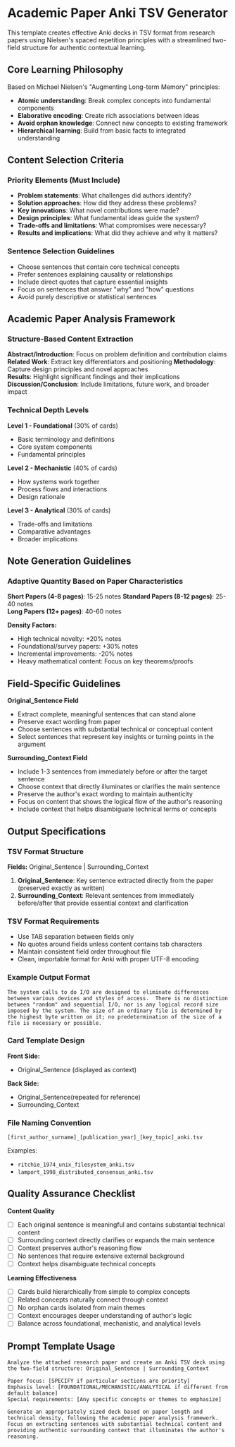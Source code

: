 # Academic Paper Anki TSV Generator

This template creates effective Anki decks in TSV format from research papers using Nielsen's spaced repetition principles with a streamlined two-field structure for authentic contextual learning.

## Core Learning Philosophy

Based on Michael Nielsen's "Augmenting Long-term Memory" principles:
- **Atomic understanding**: Break complex concepts into fundamental components
- **Elaborative encoding**: Create rich associations between ideas
- **Avoid orphan knowledge**: Connect new concepts to existing framework
- **Hierarchical learning**: Build from basic facts to integrated understanding

## Content Selection Criteria

### Priority Elements (Must Include)
- **Problem statements**: What challenges did authors identify?
- **Solution approaches**: How did they address these problems?
- **Key innovations**: What novel contributions were made?
- **Design principles**: What fundamental ideas guide the system?
- **Trade-offs and limitations**: What compromises were necessary?
- **Results and implications**: What did they achieve and why it matters?

### Sentence Selection Guidelines
- Choose sentences that contain core technical concepts
- Prefer sentences explaining causality or relationships
- Include direct quotes that capture essential insights
- Focus on sentences that answer "why" and "how" questions
- Avoid purely descriptive or statistical sentences

## Academic Paper Analysis Framework

### Structure-Based Content Extraction

**Abstract/Introduction**: Focus on problem definition and contribution claims
**Related Work**: Extract key differentiators and positioning
**Methodology**: Capture design principles and novel approaches  
**Results**: Highlight significant findings and their implications
**Discussion/Conclusion**: Include limitations, future work, and broader impact

### Technical Depth Levels

**Level 1 - Foundational** (30% of cards)
- Basic terminology and definitions
- Core system components
- Fundamental principles

**Level 2 - Mechanistic** (40% of cards)  
- How systems work together
- Process flows and interactions
- Design rationale

**Level 3 - Analytical** (30% of cards)
- Trade-offs and limitations
- Comparative advantages
- Broader implications

## Note Generation Guidelines

### Adaptive Quantity Based on Paper Characteristics

**Short Papers (4-8 pages)**: 15-25 notes
**Standard Papers (8-12 pages)**: 25-40 notes  
**Long Papers (12+ pages)**: 40-60 notes

**Density Factors:**
- High technical novelty: +20% notes
- Foundational/survey papers: +30% notes
- Incremental improvements: -20% notes
- Heavy mathematical content: Focus on key theorems/proofs


## Field-Specific Guidelines

**Original_Sentence Field**
- Extract complete, meaningful sentences that can stand alone
- Preserve exact wording from paper
- Choose sentences with substantial technical or conceptual content
- Select sentences that represent key insights or turning points in the argument

**Surrounding_Context Field**  
- Include 1-3 sentences from immediately before or after the target sentence
- Choose context that directly illuminates or clarifies the main sentence
- Preserve the author's exact wording to maintain authenticity
- Focus on content that shows the logical flow of the author's reasoning
- Include context that helps disambiguate technical terms or concepts

## Output Specifications

### TSV Format Structure

**Fields:** Original_Sentence | Surrounding_Context

1. **Original_Sentence**: Key sentence extracted directly from the paper (preserved exactly as written)
2. **Surrounding_Context**: Relevant sentences from immediately before/after that provide essential context and clarification

### TSV Format Requirements
- Use TAB separation between fields only
- No quotes around fields unless content contains tab characters
- Maintain consistent field order throughout file
- Clean, importable format for Anki with proper UTF-8 encoding

### Example Output Format

```
The system calls to do I/O are designed to eliminate differences between various devices and styles of access.	There is no distinction between "random" and sequential I/O, nor is any logical record size imposed by the system. The size of an ordinary file is determined by the highest byte written on it; no predetermination of the size of a file is necessary or possible.
```

### Card Template Design

**Front Side:**
- Original_Sentence (displayed as context)

**Back Side:**
- Original_Sentence(repeated for reference)
- Surrounding_Context


### File Naming Convention
`[first_author_surname]_[publication_year]_[key_topic]_anki.tsv`

Examples:
- `ritchie_1974_unix_filesystem_anki.tsv`
- `lamport_1998_distributed_consensus_anki.tsv`

## Quality Assurance Checklist

**Content Quality**
- [ ] Each original sentence is meaningful and contains substantial technical content
- [ ] Surrounding context directly clarifies or expands the main sentence
- [ ] Context preserves author's reasoning flow
- [ ] No sentences that require extensive external background
- [ ] Context helps disambiguate technical concepts

**Learning Effectiveness**
- [ ] Cards build hierarchically from simple to complex concepts
- [ ] Related concepts naturally connect through context
- [ ] No orphan cards isolated from main themes
- [ ] Context encourages deeper understanding of author's logic
- [ ] Balance across foundational, mechanistic, and analytical levels

## Prompt Template Usage

```
Analyze the attached research paper and create an Anki TSV deck using the two-field structure: Original_Sentence | Surrounding_Context

Paper focus: [SPECIFY if particular sections are priority]
Emphasis level: [FOUNDATIONAL/MECHANISTIC/ANALYTICAL if different from default balance]
Special requirements: [Any specific concepts or themes to emphasize]

Generate an appropriately sized deck based on paper length and technical density, following the academic paper analysis framework. Focus on extracting sentences with substantial technical content and providing authentic surrounding context that illuminates the author's reasoning.
```